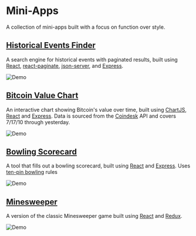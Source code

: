 # Mini-Apps

A collection of mini-apps built with a focus on function over style.

## [Historical Events Finder](https://github.com/wyatt-troia/mini-apps-2/tree/master/historical_events_finder)

A search engine for historical events with paginated results, built using [React](https://reactjs.org/), [react-paginate](https://www.npmjs.com/package/react-paginate), [json-server](https://github.com/typicode/json-server), and [Express](http://expressjs.com/). 

![Demo](https://imgur.com/S7hBM5L.gif)

## [Bitcoin Value Chart](https://github.com/wyatt-troia/mini-apps-2/tree/master/bitcoin_chart)

An interactive chart showing Bitcoin's value over time, built using [ChartJS](https://www.chartjs.org/), [React](https://reactjs.org/) and [Express](http://expressjs.com/). Data is sourced from the [Coindesk](https://www.coindesk.com/price/bitcoin) API and covers 7/17/10 through yesterday.  

![Demo](https://imgur.com/HTZaYuR.gif)

## [Bowling Scorecard](https://github.com/wyatt-troia/mini-apps-2/tree/master/bowling_scorecard)

A tool that fills out a bowling scorecard, built using [React](https://reactjs.org/) and [Express](http://expressjs.com/). Uses [ten-pin bowling](https://en.wikipedia.org/wiki/Ten-pin_bowling) rules

![Demo](https://imgur.com/nQy3A8m.gif)

## [Minesweeper](https://github.com/wyatt-troia/mini-apps-2/tree/master/minesweeper)

A version of the classic Minesweeper game built using [React](https://reactjs.org/) and [Redux](https://redux.js.org/).

![Demo](https://imgur.com/y6FGSST.gif)
